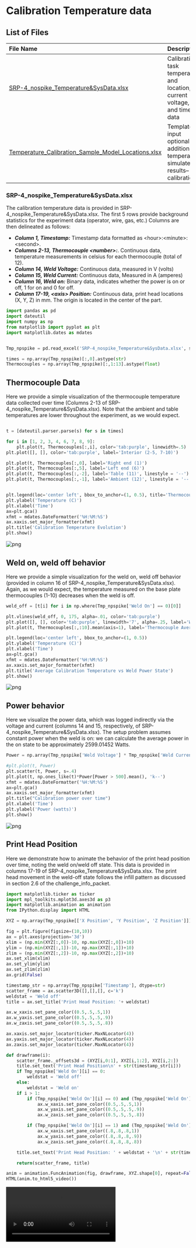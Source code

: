 # Calibration Temperature data
## List of Files
|File Name| Description|
|:---|:---|
|[SRP-4_nospike_Temperature&SysData.xlsx](https://github.com/SRP-AM/SRP_AM_Prediction_Challenge/blob/main/Temperature/CalTask/SRP-4_nospike_Temperature%26SysData.xlsx)|Calibration task temperature and location, current voltage, and time data
[Temperature_Calibration_Sample_Model_Locations.xlsx](https://github.com/SRP-AM/SRP_AM_Prediction_Challenge/blob/main/Temperature/CalTask/Temperature_Calibration_Sample_Model_Locations.xlsx)|Template to input optional additional temperature simulated results–calibration.|

### SRP-4_nospike_Temperature&SysData.xlsx
The calibration temperature data is provided in SRP-4_nospike_Temperature&SysData.xlsx.
The first 5 rows provide background statistics for the experiment data (operator, wire, gas, etc.)
Columns are then delineated as follows:

- ***Column 1, Timestamp:*** Timestamp data formatted as \<hour\>:\<minute\>:\<second\>.
- ***Columns 2-13, Thermocouple \<number\>:***. Continuous data, temperature measurements in celsius for each thermocouple (total of 12).
- ***Column 14, Weld Voltage:*** Continuous data, measured in V (volts)
- ***Column 15, Weld Current:*** Continuous data, Measured in A (amperes)
- ***Column 16, Weld on:*** Binary data, indicates whether the power is on or off, 1 for on and 0 for off.
- ***Column 17-19, \<axis\> Position:*** Continuous data, print head locations (X, Y, Z) in mm. The origin is located in the center of the part.





```python
import pandas as pd
import dateutil
import numpy as np
from matplotlib import pyplot as plt
import matplotlib.dates as mdates


Tmp_npspike = pd.read_excel('SRP-4_nospike_Temperature&SysData.xlsx', skiprows=5)

times = np.array(Tmp_npspike)[:,0].astype(str)
Thermocouples = np.array(Tmp_npspike)[:,1:13].astype(float)
```

## Thermocouple Data

Here we provide a simple visualization of the thermocouple temperature data collected over time (Columns 2-13 of SRP-4_nospike_Temperature&SysData.xlsx). Note that the ambient and table temperatures are lower throughout the experiment, as we would expect.


```python

t = [dateutil.parser.parse(s) for s in times]

for i in [1, 2, 3, 4, 6, 7, 8, 9]:
    plt.plot(t, Thermocouples[:,i], color='tab:purple', linewidth=.5)
plt.plot([], [], color='tab:purple', label='Interior (2-5, 7-10)')

plt.plot(t, Thermocouples[:,0], label='Right end (1)')
plt.plot(t, Thermocouples[:,5], label='Left end (6)')
plt.plot(t, Thermocouples[:,-2], label='Table (11)', linestyle = '--')
plt.plot(t, Thermocouples[:,-1], label='Ambient (12)', linestyle = '--')


plt.legend(loc='center left', bbox_to_anchor=(1, 0.5), title='Thermocouple #')
plt.ylabel('Temperature (C)')
plt.xlabel('Time')
ax=plt.gca()
xfmt = mdates.DateFormatter('%H:%M:%S')
ax.xaxis.set_major_formatter(xfmt)
plt.title('Calibration Temperature Evolution')
plt.show()
```



![png](README/output_4_0.png)



## Weld on, weld off behavior

Here we provide a simple visualization for the weld on, weld off behavior (provided in column 16 of SRP-4_nospike_Temperature&SysData.xlsx).
Again, as we would expect, the temperature measured on the base plate thermocouples (1-10) decreases when the weld is off.


```python
weld_off = [t[i] for i in np.where(Tmp_npspike['Weld On'] == 0)[0]]

plt.vlines(weld_off, 0, 175, alpha=.01, color='tab:purple')
plt.plot([], [], color='tab:purple', linewidth='7', alpha=.25, label='Weld off')
plt.plot(t, Thermocouples[:,:10].mean(axis=1), label='Thermocouple Average (1-10)')

plt.legend(loc='center left', bbox_to_anchor=(1, 0.5))
plt.ylabel('Temperature (C)')
plt.xlabel('Time')
ax=plt.gca()
xfmt = mdates.DateFormatter('%H:%M:%S')
ax.xaxis.set_major_formatter(xfmt)
plt.title('Average Calibration Temperature vs Weld Power State')
plt.show()
```



![png](README/output_6_0.png)



## Power behavior

Here we visualize the power data, which was logged indirectly via the voltage and current (columns 14 and 15, respectively, of SRP-4_nospike_Temperature&SysData.xlsx).
The setup problem assumes constant power when the weld is on: we can calculate the average power in the on state to be approximately 2599.01452 Watts.


```python
Power = np.array(Tmp_npspike['Weld Voltage'] * Tmp_npspike['Weld Current'])

#plt.plot(t, Power)
plt.scatter(t, Power, s=.4)
plt.plot(t, np.ones_like(t)*Power[Power > 500].mean(), 'k--')
xfmt = mdates.DateFormatter('%H:%M:%S')
ax=plt.gca()
ax.xaxis.set_major_formatter(xfmt)
plt.title("Calibration power over time")
plt.xlabel('Time')
plt.ylabel('Power (watts)')
plt.show()
```



![png](README/output_8_0.png)



## Print Head Position

Here we demonstrate how to animate the behavior of the print head position over time, noting the weld on/weld off state.
This data is provided in columns 17-19 of SRP-4_nospike_Temperature&SysData.xlsx.
The print head movement in the weld-off state follows the infill pattern as discussed in section 2.6 of the challenge_info_packet.


```python
import matplotlib.ticker as ticker
import mpl_toolkits.mplot3d.axes3d as p3
import matplotlib.animation as animation
from IPython.display import HTML

XYZ = np.array(Tmp_npspike[['X Position', 'Y Position', 'Z Position']])

fig = plt.figure(figsize=(10,10))
ax = plt.axes(projection='3d')
xlim = (np.min(XYZ[:,0])-10, np.max(XYZ[:,0])+10)
ylim = (np.min(XYZ[:,1])-10, np.max(XYZ[:,1])+10)
zlim = (np.min(XYZ[:,2])-10, np.max(XYZ[:,2])+10)
ax.set_xlim(xlim)
ax.set_ylim(ylim)
ax.set_zlim(zlim)
ax.grid(False)

timestamp_str = np.array(Tmp_npspike['Timestamp'], dtype=str)
scatter_frame = ax.scatter3D([],[],[], c='k')
weldstat = 'Weld off'
title = ax.set_title('Print Head Position: '+ weldstat)

ax.w_xaxis.set_pane_color((0.5,.5,.5,1))
ax.w_yaxis.set_pane_color((0.5,.5,.5,.9))
ax.w_zaxis.set_pane_color((0.5,.5,.5,.8))

ax.xaxis.set_major_locator(ticker.MaxNLocator(4))
ax.yaxis.set_major_locator(ticker.MaxNLocator(4))
ax.zaxis.set_major_locator(ticker.MaxNLocator(4))

def drawframe(i):
    scatter_frame._offsets3d = (XYZ[i,0:1], XYZ[i,1:2], XYZ[i,2:])
    title.set_text('Print Head Position\n' + str(timestamp_str[i]))
    if Tmp_npspike['Weld On'][i] == 0:
        weldstat = 'Weld off'
    else:
        weldstat = 'Weld on'
    if i > 1:
        if (Tmp_npspike['Weld On'][i] == 0) and (Tmp_npspike['Weld On'][i-1] == 1):
            ax.w_xaxis.set_pane_color((0.5,.5,.5,1))
            ax.w_yaxis.set_pane_color((0.5,.5,.5,.9))
            ax.w_zaxis.set_pane_color((0.5,.5,.5,.8))

        if (Tmp_npspike['Weld On'][i] == 1) and (Tmp_npspike['Weld On'][i-1] == 0):
            ax.w_xaxis.set_pane_color((.8,.8,.8,1))
            ax.w_yaxis.set_pane_color((.8,.8,.8,.9))
            ax.w_zaxis.set_pane_color((.8,.8,.8,.8))

    title.set_text('Print Head Position: ' + weldstat + '\n' + str(timestamp_str[i]))

    return(scatter_frame, title)

anim = animation.FuncAnimation(fig, drawframe, XYZ.shape[0], repeat=False, interval=100)#XYZ.shape[0])
HTML(anim.to_html5_video())


```
![](README/Print_Head_Pos.mp4)
